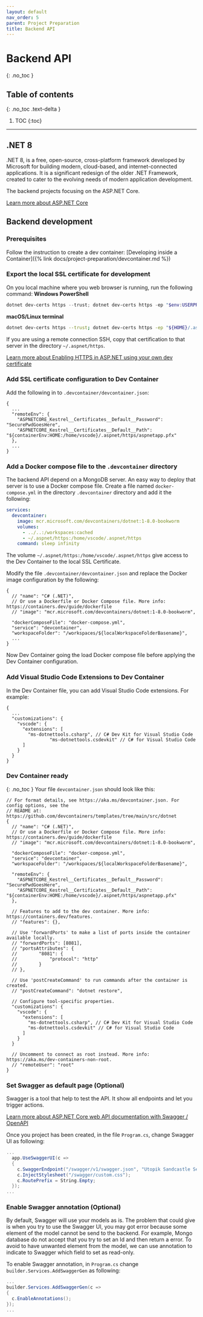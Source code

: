 ```yaml
---
layout: default
nav_order: 5
parent: Project Preparation
title: Backend API
---
```


# Backend API
{: .no_toc }

## Table of contents
{: .no_toc .text-delta }

1. TOC
{:toc}

---

## .NET 8
.NET 8, is a free, open-source, cross-platform framework developed by Microsoft for building modern, cloud-based, and internet-connected applications. It is a significant redesign of the older .NET Framework, created to cater to the evolving needs of modern application development.

The backend projects focusing on the ASP.NET Core.

[Learn more about ASP.NET Core](https://learn.microsoft.com/en-us/aspnet/core/)

## Backend development
### Prerequisites
Follow the instruction to create a dev container: [Developing inside a Container]({% link docs/project-preparation/devcontainer.md %})

### Export the local SSL certificate for development
On you local machine where you web browser is running, run the following command:
**Windows PowerShell**
```powershell
dotnet dev-certs https --trust; dotnet dev-certs https -ep "$env:USERPROFILE/.aspnet/https/aspnetapp.pfx" -p "SecurePwdGoesHere"
```

**macOS/Linux terminal**
```bash
dotnet dev-certs https --trust; dotnet dev-certs https -ep "${HOME}/.aspnet/https/aspnetapp.pfx" -p "SecurePwdGoesHere"
```

If you are using a remote connection SSH, copy that certification to that server in the directory `~/.aspnet/https`.

[Learn more about Enabling HTTPS in ASP.NET using your own dev certificate](https://github.com/devcontainers/templates/tree/main/src/dotnet)

### Add SSL certificate configuration to Dev Container
Add the following in to `.devcontainer/devcontainer.json`:
```jsonc
{
  ...
  "remoteEnv": {
    "ASPNETCORE_Kestrel__Certificates__Default__Password": "SecurePwdGoesHere",
    "ASPNETCORE_Kestrel__Certificates__Default__Path": "${containerEnv:HOME:/home/vscode}/.aspnet/https/aspnetapp.pfx"
  },
  ...
}
```

### Add a Docker compose file to the `.devcontainer` directory
The backend API depend on a MongoDB server. An easy way to deploy that server is to use a Docker compose file.
Create a file named `docker-compose.yml` in the directory `.devcontainer` directory and add it the following:
```yml
services:
  devcontainer:
    image: mcr.microsoft.com/devcontainers/dotnet:1-8.0-bookworm
    volumes:
      - ../..:/workspaces:cached
      - ~/.aspnet/https:/home/vscode/.aspnet/https
    command: sleep infinity
```
The volume `~/.aspnet/https:/home/vscode/.aspnet/https` give access to the Dev Container to the local SSL Certificate.

Modify the file `.devcontainer/devcontainer.json` and replace the Docker image configuration by the following:
```jsonc
{
  // "name": "C# (.NET)",
  // Or use a Dockerfile or Docker Compose file. More info: https://containers.dev/guide/dockerfile
  // "image": "mcr.microsoft.com/devcontainers/dotnet:1-8.0-bookworm",

  "dockerComposeFile": "docker-compose.yml",
  "service": "devcontainer",
  "workspaceFolder": "/workspaces/${localWorkspaceFolderBasename}",
  ...
}
```
Now Dev Container going the load Docker compose file before applying the Dev Container configuration.

### Add Visual Studio Code Extensions to Dev Container
In the Dev Container file, you can add Visual Studio Code extensions. For example:
```jsonc
{
  ...
  "customizations": {
    "vscode": {
      "extensions": [
        "ms-dotnettools.csharp", // C# Dev Kit for Visual Studio Code
				"ms-dotnettools.csdevkit" // C# for Visual Studio Code
      ]
    }
  }
}
```

### Dev Container ready
{: .no_toc }
Your file `devcontainer.json` should look like this:
```jsonc
// For format details, see https://aka.ms/devcontainer.json. For config options, see the
// README at: https://github.com/devcontainers/templates/tree/main/src/dotnet
{
  // "name": "C# (.NET)",
  // Or use a Dockerfile or Docker Compose file. More info: https://containers.dev/guide/dockerfile
  // "image": "mcr.microsoft.com/devcontainers/dotnet:1-8.0-bookworm",

  "dockerComposeFile": "docker-compose.yml",
  "service": "devcontainer",
  "workspaceFolder": "/workspaces/${localWorkspaceFolderBasename}",

  "remoteEnv": {
    "ASPNETCORE_Kestrel__Certificates__Default__Password": "SecurePwdGoesHere",
    "ASPNETCORE_Kestrel__Certificates__Default__Path": "${containerEnv:HOME:/home/vscode}/.aspnet/https/aspnetapp.pfx"
  },

  // Features to add to the dev container. More info: https://containers.dev/features.
  // "features": {},

  // Use 'forwardPorts' to make a list of ports inside the container available locally.
  // "forwardPorts": [8081],
  // "portsAttributes": {
  // 		"8081": {
  // 			"protocol": "http"
  // 		}
  // },

  // Use 'postCreateCommand' to run commands after the container is created.
  // "postCreateCommand": "dotnet restore",

  // Configure tool-specific properties.
  "customizations": {
    "vscode": {
      "extensions": [
        "ms-dotnettools.csharp", // C# Dev Kit for Visual Studio Code
        "ms-dotnettools.csdevkit" // C# for Visual Studio Code
      ]
    }
  }

  // Uncomment to connect as root instead. More info: https://aka.ms/dev-containers-non-root.
  // "remoteUser": "root"
}

```

### Set Swagger as default page (Optional)
Swagger is a tool that help to test the API. It show all endpoints and let you trigger actions. 

[Learn more about ASP.NET Core web API documentation with Swagger / OpenAPI](https://learn.microsoft.com/en-us/aspnet/core/tutorials/web-api-help-pages-using-swagger?view=aspnetcore-8.0)

Once you project has been created, in the file `Program.cs`, change Swagger UI as following:
```c#
...
  app.UseSwaggerUI(c =>
  {
    c.SwaggerEndpoint("/swagger/v1/swagger.json", "Utopik Sandcastle Security API V1");
    c.InjectStylesheet("/swagger/custom.css");
    c.RoutePrefix = String.Empty;
  });
...
```

### Enable Swagger annotation (Optional)
By default, Swagger will use your models as is. The problem that could give is when you try to use the Swagger UI, you may got error because some element of the model cannot be send to the backend. For example, Mongo database do not accept that you try to set an Id and then return a error. To avoid to have unwanted element from the model, we can use annotation to indicate to Swagger which field to set as read-only.

To enable Swagger annotation, in `Program.cs` change `builder.Services.AddSwaggerGen` as following:
```c#
...
builder.Services.AddSwaggerGen(c =>
{
  c.EnableAnnotations();
});
...
```